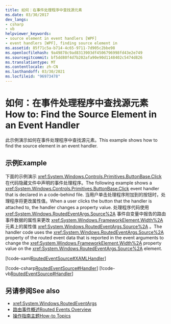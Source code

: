 ```yaml
---
title: 如何：在事件处理程序中查找源元素
ms.date: 03/30/2017
dev_langs:
- csharp
- vb
helpviewer_keywords:
- source element in event handlers [WPF]
- event handlers [WPF], finding source element in
ms.assetid: 85f71c5a-b714-4c65-9711-7d905c2bbe98
ms.openlocfilehash: 9a49878c9ad8313903df4506796998fd43e2e749
ms.sourcegitcommit: bf5dd80f4d7b202afa90e90d1148402c5474d826
ms.translationtype: MT
ms.contentlocale: zh-CN
ms.lasthandoff: 03/30/2021
ms.locfileid: "96973478"
---
```

# <a name="how-to-find-the-source-element-in-an-event-handler"></a><span data-ttu-id="31182-102">如何：在事件处理程序中查找源元素</span><span class="sxs-lookup"><span data-stu-id="31182-102">How to: Find the Source Element in an Event Handler</span></span>
<span data-ttu-id="31182-103">此示例演示如何在事件处理程序中查找源元素。</span><span class="sxs-lookup"><span data-stu-id="31182-103">This example shows how to find the source element in an event handler.</span></span>  
  
## <a name="example"></a><span data-ttu-id="31182-104">示例</span><span class="sxs-lookup"><span data-stu-id="31182-104">Example</span></span>  
 <span data-ttu-id="31182-105">下面的示例演示 <xref:System.Windows.Controls.Primitives.ButtonBase.Click> 在代码隐藏文件中声明的事件处理程序。</span><span class="sxs-lookup"><span data-stu-id="31182-105">The following example shows a <xref:System.Windows.Controls.Primitives.ButtonBase.Click> event handler that is declared in a code-behind file.</span></span> <span data-ttu-id="31182-106">当用户单击处理程序附加到的按钮时，处理程序将更改属性值。</span><span class="sxs-lookup"><span data-stu-id="31182-106">When a user clicks the button that the handler is attached to, the handler changes a property value.</span></span> <span data-ttu-id="31182-107">处理程序代码使用 <xref:System.Windows.RoutedEventArgs.Source%2A> 事件自变量中报告的路由事件数据的属性来更改 <xref:System.Windows.FrameworkElement.Width%2A> 元素上的属性值 <xref:System.Windows.RoutedEventArgs.Source%2A> 。</span><span class="sxs-lookup"><span data-stu-id="31182-107">The handler code uses the <xref:System.Windows.RoutedEventArgs.Source%2A> property of the routed event data that is reported in the event arguments to change the <xref:System.Windows.FrameworkElement.Width%2A> property value on the <xref:System.Windows.RoutedEventArgs.Source%2A> element.</span></span>  
  
 [!code-xaml[RoutedEventSource#XAMLHandler](~/samples/snippets/csharp/VS_Snippets_Wpf/RoutedEventSource/CSharp/default.xaml#xamlhandler)]  
  
 [!code-csharp[RoutedEventSource#Handler](~/samples/snippets/csharp/VS_Snippets_Wpf/RoutedEventSource/CSharp/default.xaml.cs#handler)]
 [!code-vb[RoutedEventSource#Handler](~/samples/snippets/visualbasic/VS_Snippets_Wpf/RoutedEventSource/VisualBasic/default.xaml.vb#handler)]  
  
## <a name="see-also"></a><span data-ttu-id="31182-108">另请参阅</span><span class="sxs-lookup"><span data-stu-id="31182-108">See also</span></span>

- <xref:System.Windows.RoutedEventArgs>
- [<span data-ttu-id="31182-109">路由事件概述</span><span class="sxs-lookup"><span data-stu-id="31182-109">Routed Events Overview</span></span>](routed-events-overview.md)
- [<span data-ttu-id="31182-110">操作指南主题</span><span class="sxs-lookup"><span data-stu-id="31182-110">How-to Topics</span></span>](events-how-to-topics.md)
